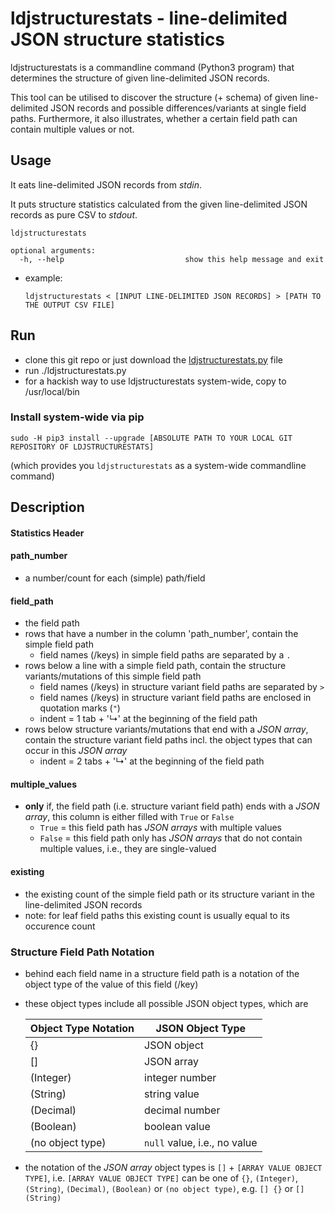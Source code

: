 # ldjstructurestats - line-delimited JSON structure statistics

ldjstructurestats is a commandline command (Python3 program) that determines the structure of given line-delimited JSON records.

This tool can be utilised to discover the structure (+ schema) of given line-delimited JSON records and possible differences/variants at single field paths. Furthermore, it also illustrates, whether a certain field path can contain multiple values or not.

## Usage

It eats line-delimited JSON records from *stdin*.

It puts structure statistics calculated from the given line-delimited JSON records as pure CSV to *stdout*.

```
ldjstructurestats

optional arguments:
  -h, --help                           show this help message and exit
```

* example:
    ```
    ldjstructurestats < [INPUT LINE-DELIMITED JSON RECORDS] > [PATH TO THE OUTPUT CSV FILE]
    ```
## Run

* clone this git repo or just download the [ldjstructurestats.py](ldjstructurestats/ldjstructurestats.py) file
* run ./ldjstructurestats.py
* for a hackish way to use ldjstructurestats system-wide, copy to /usr/local/bin

### Install system-wide via pip

```
sudo -H pip3 install --upgrade [ABSOLUTE PATH TO YOUR LOCAL GIT REPOSITORY OF LDJSTRUCTURESTATS]
```
(which provides you ```ldjstructurestats``` as a system-wide commandline command)

## Description

#### Statistics Header

#### path_number

* a number/count for each (simple) path/field

#### field_path

* the field path
* rows that have a number in the column 'path_number', contain the simple field path
  * field names (/keys) in simple field paths are separated by a `.`  
* rows below a line with a simple field path, contain the structure variants/mutations of this simple field path
  * field names (/keys) in structure variant field paths are separated by ` > `
  * field names (/keys) in structure variant field paths are enclosed in quotation marks (`"`) 
  * indent = 1 tab + '↳' at the beginning of the field path
* rows below structure variants/mutations that end with a *JSON array*, contain the structure variant field paths incl. the object types that can occur in this *JSON array*
  * indent = 2 tabs + '↳' at the beginning of the field path

#### multiple_values

* **only** if, the field path (i.e. structure variant field path) ends with a *JSON array*, this column is either filled with `True` or `False`
   * `True` = this field path has *JSON arrays* with multiple values
   * `False` = this field path only has *JSON arrays* that do not contain multiple values, i.e., they are single-valued

#### existing

* the existing count of the simple field path or its structure variant in the line-delimited JSON records
* note: for leaf field paths this existing count is usually equal to its occurence count 

### Structure Field Path Notation

* behind each field name in a structure field path is a notation of the object type of the value of this field (/key)
* these object types include all possible JSON object types, which are

   |Object Type Notation|JSON Object Type|
   |--------------------|----------------|
   | {} | JSON object |
   | [] | JSON array |
   | (Integer) | integer number |
   | (String) | string value |
   | (Decimal) | decimal number |
   | (Boolean) | boolean value |
   | (no object type) | `null` value, i.e., no value |

* the notation of the *JSON array* object types is `[]` + `[ARRAY VALUE OBJECT TYPE]`, i.e. `[ARRAY VALUE OBJECT TYPE]` can be one of `{}`, `(Integer)`, `(String)`, `(Decimal)`, `(Boolean)` or `(no object type)`, e.g. `[] {}` or `[] (String)`
